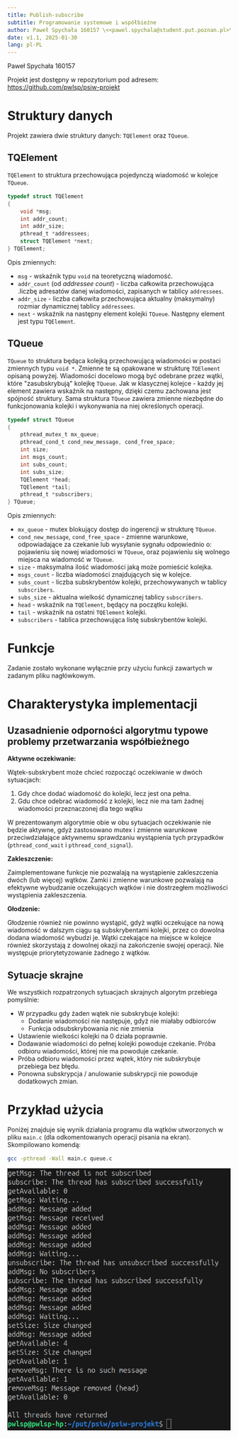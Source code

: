 ```yaml
---
title: Publish-subscribe
subtitle: Programowanie systemowe i współbieżne
author: Paweł Spychała 160157 \<<pawel.spychala@student.put.poznan.pl>\>
date: v1.1, 2025-01-30
lang: pl-PL
---
```

Paweł Spychała 160157

Projekt jest dostępny w repozytorium pod adresem:  
<https://github.com/pwlsp/psiw-projekt>

# Struktury danych

Projekt zawiera dwie struktury danych: `TQElement` oraz `TQueue`.

## TQElement
`TQElement` to struktura przechowująca pojedynczą wiadomość w kolejce `TQueue`.

```c
typedef struct TQElement
{
    void *msg;
    int addr_count;
    int addr_size;
    pthread_t *addressees;
    struct TQElement *next;
} TQElement;
```

Opis zmiennych:

- `msg` - wskaźnik typu `void` na teoretyczną wiadomość.
- `addr_count` (od *addressee count*) - liczba całkowita przechowująca .liczbę adresatów danej wiadomości, zapisanych w tablicy `addressees`.
- `addr_size` - liczba całkowita przechowująca aktualny (maksymalny) rozmiar dynamicznej tablicy `addressees`.
- `next` - wskaźnik na następny element kolejki `TQueue`. Następny element jest typu `TQElement`.

## TQueue

`TQueue` to struktura będąca kolejką przechowującą wiadomości w postaci zmiennych typu `void *`. Zmienne te są opakowane w strukturę `TQElement` opisaną powyżej. Wiadomości docelowo mogą być odebrane przez wątki, które "zasubskrybują" kolejkę `TQueue`. Jak w klasycznej kolejce - każdy jej element zawiera wskaźnik na następny, dzięki czemu zachowana jest spójność struktury. Sama struktura `TQueue` zawiera zmienne niezbędne do funkcjonowania kolejki i wykonywania na niej określonych operacji.

```c
typedef struct TQueue
{
    pthread_mutex_t mx_queue;
    pthread_cond_t cond_new_message, cond_free_space;
    int size;
    int msgs_count;
    int subs_count;
    int subs_size;
    TQElement *head;
    TQElement *tail;
    pthread_t *subscribers;
} TQueue;
```

Opis zmiennych:

- `mx_queue` - mutex blokujący dostęp do ingerencji w strukturę `TQueue`.
- `cond_new_message`, `cond_free_space` - zmienne warunkowe, odpowiadające za czekanie lub wysyłanie sygnału odpowiednio o: pojawieniu się nowej wiadomości w `TQueue`, oraz pojawieniu się wolnego miejsca na wiadomość w `TQueue`.
- `size` - maksymalna ilość wiadomości jaką może pomieścić kolejka.
- `msgs_count` - liczba wiadomości znajdujących się w kolejce.
- `subs_count` - liczba subskrybentów kolejki, przechowywanych w tablicy `subscribers`.
- `subs_size` - aktualna wielkość dynamicznej tablicy `subscribers`.
- `head` - wskaźnik na `TQElement`, będący na początku kolejki.
- `tail` - wskaźnik na ostatni `TQElement` kolejki.
- `subscribers` - tablica przechowująca listę subskrybentów kolejki.

# Funkcje

Zadanie zostało wykonane wyłącznie przy użyciu funkcji zawartych w zadanym pliku nagłówkowym.

# Charakterystyka implementacji

## Uzasadnienie odporności algorytmu typowe problemy przetwarzania współbieżnego

**Aktywne oczekiwanie:**

Wątek-subskrybent może chcieć rozpocząć oczekiwanie w dwóch sytuacjach:

1. Gdy chce dodać wiadomość do kolejki, lecz jest ona pełna.
2. Gdu chce odebrać wiadomość z kolejki, lecz nie ma tam żadnej wiadomości przeznaczonej dla tego wątku

W prezentowanym algorytmie obie w obu sytuacjach oczekiwanie nie będzie aktywne, gdyż zastosowano mutex i zmienne warunkowe przeciwdziałające aktywnemu sprawdzaniu wystąpienia tych przypadków (`pthread_cond_wait` i `pthread_cond_signal`).

**Zakleszczenie:**

Zaimplementowane funkcje nie pozwalają na wystąpienie zakleszczenia dwóch (lub więcej) wątków. Zamki i zmienne warunkowe pozwalają na efektywne wybudzanie oczekujących wątków i nie dostrzegłem możliwości wystąpienia zakleszczenia.

**Głodzenie:**

Głodzenie również nie powinno wystąpić, gdyż wątki oczekujące na nową wiadomość w dalszym ciągu są subskrybentami kolejki, przez co dowolna dodana wiadomość wybudzi je. Wątki czekające na miejsce w kolejce również skorzystają z dowolnej okazji na zakończenie swojej operacji. Nie występuje priorytetyzowanie żadnego z wątków.

## Sytuacje skrajne

We wszystkich rozpatrzonych sytuacjach skrajnych algorytm przebiega pomyślnie:

- W przypadku gdy żaden wątek nie subskrybuje kolejki:
	- Dodanie wiadomości nie następuje, gdyż nie miałaby odbiorców
	- Funkcja odsubskrybowania nic nie zmienia
- Ustawienie wielkości kolejki na 0 działa poprawnie.
- Dodawanie wiadomości do pełnej kolejki powoduje czekanie. Próba odbioru wiadomości, której nie ma powoduje czekanie.
- Próba odbioru wiadomości przez wątek, który nie subskrybuje przebiega bez błędu.
- Ponowna subskrypcja / anulowanie subskrypcji nie powoduje dodatkowych zmian.

# Przykład użycia

Poniżej znajduje się wynik działania programu dla wątków utworzonych w pliku `main.c` (dla odkomentowanych operacji pisania na ekran).
Skompilowano komendą:
``` bash
gcc -pthread -Wall main.c queue.c
```

![](../sprawozdanie-pandoc/sprawozdanie_przyklad.png)